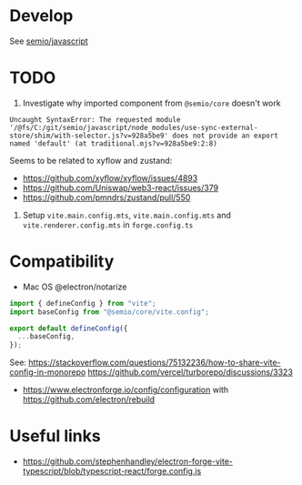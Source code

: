# Develop

See [semio/javascript](../README.md)

# TODO

1. Investigate why imported component from `@semio/core` doesn't work

```
Uncaught SyntaxError: The requested module '/@fs/C:/git/semio/javascript/node_modules/use-sync-external-store/shim/with-selector.js?v=928a5be9' does not provide an export named 'default' (at traditional.mjs?v=928a5be9:2:8)
```

Seems to be related to xyflow and zustand:

- https://github.com/xyflow/xyflow/issues/4893
- https://github.com/Uniswap/web3-react/issues/379
- https://github.com/pmndrs/zustand/pull/550

1. Setup `vite.main.config.mts`, `vite.main.config.mts` and `vite.renderer.config.mts` in `forge.config.ts`

# Compatibility

- Mac OS @electron/notarize

```ts
import { defineConfig } from "vite";
import baseConfig from "@semio/core/vite.config";

export default defineConfig({
  ...baseConfig,
});
```

See: https://stackoverflow.com/questions/75132236/how-to-share-vite-config-in-monorepo
https://github.com/vercel/turborepo/discussions/3323

- https://www.electronforge.io/config/configuration with https://github.com/electron/rebuild

# Useful links

- https://github.com/stephenhandley/electron-forge-vite-typescript/blob/typescript-react/forge.config.js
